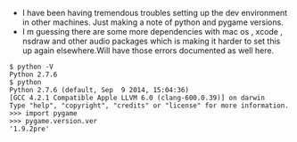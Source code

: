 * I have been having tremendous troubles setting up the dev environment in other machines. Just making a note of python and pygame versions.
* I m guessing there are some more dependencies with mac os , xcode , nsdraw and other audio packages which is making it harder to set this up again elsewhere.Will have those errors documented as well here.

```
$ python -V
Python 2.7.6
$ python
Python 2.7.6 (default, Sep  9 2014, 15:04:36)
[GCC 4.2.1 Compatible Apple LLVM 6.0 (clang-600.0.39)] on darwin
Type "help", "copyright", "credits" or "license" for more information.
>>> import pygame
>>> pygame.version.ver
'1.9.2pre'
```
